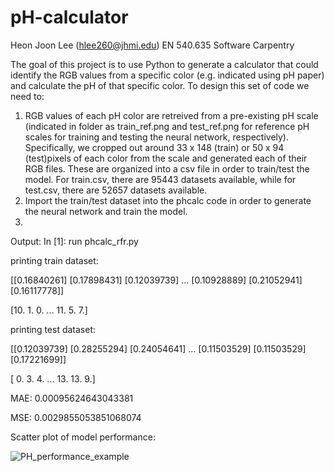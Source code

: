 # pH-calculator
Heon Joon Lee (hlee260@jhmi.edu) EN 540.635 Software Carpentry

The goal of this project is to use Python to generate a calculator that could identify the RGB values from a specific color (e.g. indicated using pH paper) and calculate the pH of that specific color. To design this set of code we need to:

1) RGB values of each pH color are retreived from a pre-existing pH scale (indicated in folder as train_ref.png and test_ref.png for reference pH scales for training and testing the neural network, respectively). Specifically, we cropped out around 33 x 148 (train) or 50 x 94 (test)pixels of each color from the scale and generated each of their RGB files. These are organized into a csv file in order to train/test the model. For train.csv, there are 95443 datasets available, while for test.csv, there are 52657 datasets available.
2) Import the train/test dataset into the phcalc code in order to generate the neural network and train the model. 
3) 


Output:
In [1]: run phcalc_rfr.py

printing train dataset: 

[[0.16840261]
 [0.17898431]
 [0.12039739]
 ...
 [0.10928889]
 [0.21052941]
 [0.16117778]] 
 
 [10.  1.  0. ... 11.  5.  7.]
 
 printing test dataset: 
 
[[0.12039739]
 [0.28255294]
 [0.24054641]
 ...
 [0.11503529]
 [0.11503529]
 [0.17221699]]
 
 [ 0.  3.  4. ... 13. 13.  9.]

MAE: 0.00095624643043381

MSE: 0.0029855053851068074

Scatter plot of model performance:

![PH_performance_example](https://user-images.githubusercontent.com/82513993/115661940-422b4880-a30c-11eb-8e71-67c570d59da9.png)
